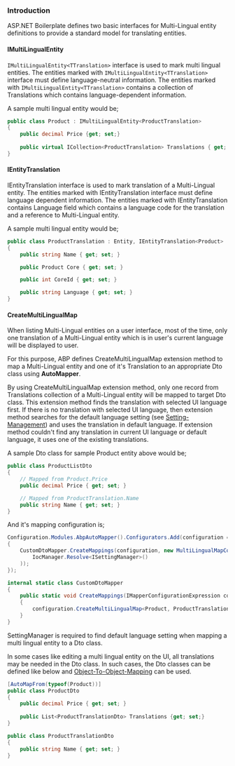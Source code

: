 ### Introduction

ASP.NET Boilerplate defines two basic interfaces for Multi-Lingual entity definitions to provide a standard model for translating entities. 

#### IMultiLingualEntity

`IMultiLingualEntity<TTranslation>` interface is used to mark multi lingual entities. The entities marked with `IMultiLingualEntity<TTranslation>` interface must define language-neutral information. The entities marked with `IMultiLingualEntity<TTranslation>` contains a collection of Translations which contains language-dependent information.

A sample multi lingual entity would be;

```c#
public class Product : IMultiLingualEntity<ProductTranslation>
{
    public decimal Price {get; set;} 
    
    public virtual ICollection<ProductTranslation> Translations { get; set; }
}
```

#### IEntityTranslation

IEntityTranslation interface is used to mark translation of a Multi-Lingual entity. The entities marked with IEntityTranslation interface must define language dependent information. The entities marked with IEntityTranslation contains Language field which contains a language code for the translation and a reference to Multi-Lingual entity.

A sample multi lingual entity would be;

```c#
public class ProductTranslation : Entity, IEntityTranslation<Product>
{
	public string Name { get; set; }

	public Product Core { get; set; }

	public int CoreId { get; set; }

	public string Language { get; set; }
}
```

 #### CreateMultiLingualMap 

When listing Multi-Lingual entities on a user interface, most of the time, only one translation of a Multi-Lingual entity which is in user's current language will be displayed to user.

For this purpose, ABP defines CreateMultiLingualMap extension method to map a Multi-Lingual entity and one of it's Translation to an appropriate Dto class using **AutoMapper**. 

By using CreateMultiLingualMap extension method, only one record from Translations collection of a Multi-Lingual entity will be mapped to target Dto class. This extension method finds the translation with selected UI language first. If there is no translation with selected UI language, then extension method searches for the default language setting (see  [Setting-Management](Setting-Management#setting-scope.md)) and uses the translation in default language. If extension method couldn't find any translation in current UI language or default language, it uses one of the existing translations. 

A sample Dto class for sample Product entity above would be;

```c#
public class ProductListDto
{
    // Mapped from Product.Price
    public decimal Price { get; set; }

    // Mapped from ProductTranslation.Name
    public string Name { get; set; }
}
```

And it's mapping configuration is;

```c#
Configuration.Modules.AbpAutoMapper().Configurators.Add(configuration =>
{
	CustomDtoMapper.CreateMappings(configuration, new MultiLingualMapContext(
		IocManager.Resolve<ISettingManager>()
	));
});

internal static class CustomDtoMapper
{
	public static void CreateMappings(IMapperConfigurationExpression configuration, MultiLingualMapContext context)
	{
		configuration.CreateMultiLingualMap<Product, ProductTranslation, ProductListDto>(context);
	}
}
```

SettingManager is required to find default language setting when mapping a multi lingual entity to a Dto class. 

In some cases like editing a multi lingual entity on the UI, all translations may be needed in the Dto class. In such cases, the Dto classes can be defined like below and [Object-To-Object-Mapping](Object-To-Object-Mapping.md) can be used.

```c#
[AutoMapFrom(typeof(Product))]
public class ProductDto
{
	public decimal Price { get; set; }
    
    public List<ProductTranslationDto> Translations {get; set;}
}
```

```c#
public class ProductTranslationDto
{
    public string Name { get; set; }
}
```